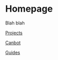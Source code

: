 # Homepage
Blah blah

[Projects](./projects/index.md)

[Canbot](./projects/canbot.md)

[Guides](./guides/index.md)